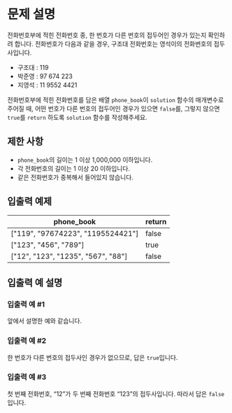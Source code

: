 # 문제 설명

전화번호부에 적힌 전화번호 중, 한 번호가 다른 번호의 접두어인 경우가 있는지 확인하려 합니다. 전화번호가 다음과 같을 경우, 구조대 전화번호는 영석이의 전화번호의 접두사입니다.

- 구조대 : 119
- 박준영 : 97 674 223
- 지영석 : 11 9552 4421

전화번호부에 적힌 전화번호를 담은 배열 `phone_book`이 `solution` 함수의 매개변수로 주어질 때, 어떤 번호가 다른 번호의 접두어인 경우가 있으면 `false`를, 그렇지 않으면 `true`를 `return` 하도록 `solution` 함수를 작성해주세요.

## 제한 사항

- `phone_book`의 길이는 1 이상 1,000,000 이하입니다.
- 각 전화번호의 길이는 1 이상 20 이하입니다.
- 같은 전화번호가 중복해서 들어있지 않습니다.

## 입출력 예제

| phone_book | return |
|------------|--------|
| ["119", "97674223", "1195524421"] | false |
| ["123", "456", "789"] | true |
| ["12", "123", "1235", "567", "88"] | false |

## 입출력 예 설명

### 입출력 예 #1

앞에서 설명한 예와 같습니다.

### 입출력 예 #2

한 번호가 다른 번호의 접두사인 경우가 없으므로, 답은 `true`입니다.

### 입출력 예 #3

첫 번째 전화번호, “12”가 두 번째 전화번호 “123”의 접두사입니다. 따라서 답은 `false`입니다.
